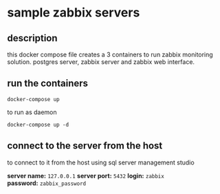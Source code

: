 # sample zabbix servers

## description

this docker compose file creates a 3 containers to run zabbix monitoring solution. postgres server, zabbix server and zabbix web interface.

## run the containers

```shell
docker-compose up
```

to run as daemon

```shell
docker-compose up -d
```

## connect to the server from the host

to connect to it from the host using sql server management studio

**server name:** `127.0.0.1`
**server port:** `5432`
**login:** `zabbix`  
**password:** `zabbix_password`  

